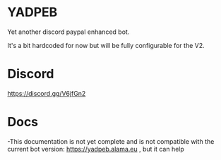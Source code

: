 # YADPEB
Yet another discord paypal enhanced bot.

It's a bit hardcoded for now but will be fully configurable for the V2.

# Discord
https://discord.gg/V6jfGn2

# Docs
-This documentation is not yet complete and is not compatible with the current bot version: https://yadpeb.alama.eu , but it can help
